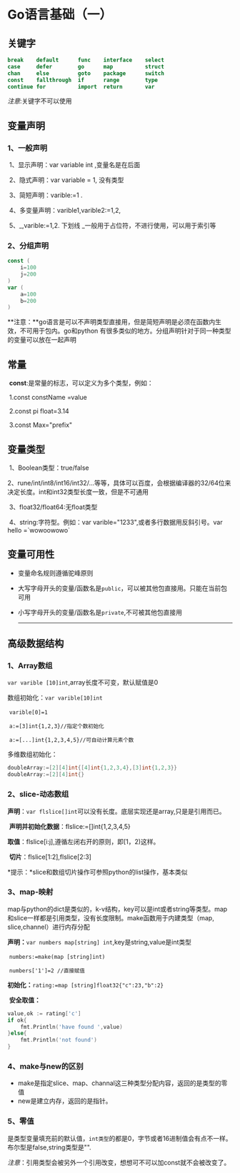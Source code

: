 # Go语言基础（一）

<!--more-->
## 关键字

```go
break    default      func    interface    select
case     defer        go      map          struct
chan     else         goto    package      switch
const    fallthrough  if      range        type
continue for          import  return       var
```

*注意*:关键字不可以使用

## 变量声明

### 1、一般声明

​	1、显示声明：var variable int ,变量名是在后面

​	2、隐式声明：var variable = 1, 没有类型

​	3、简短声明：varible:=1	.

​	4、多变量声明：varible1,varible2:=1,2,

​	5、_,varible:=1,2. 下划线 _一般用于占位符，不进行使用，可以用于索引等

### 2、分组声明

```go
const (
	i=100
	j=200
)
var (
	a=100
	b=200
)
```

**注意：**go语言是可以不声明类型直接用，但是简短声明是必须在函数内生效，不可用于包内。go和python 有很多类似的地方。分组声明针对于同一种类型的变量可以放在一起声明

## 常量

​	**const**:是常量的标志，可以定义为多个类型，例如：

​	1.const constName =value

​	2.const pi float=3.14

​	3.const Max="prefix" 

## 变量类型

​	1、Boolean类型：true/false

​	2、rune/int/int8/int16/int32/...等等，具体可以百度，会根据编译器的32/64位来决定长度。int和int32类型长度一致，但是不可通用

​	3、float32/float64:无float类型

​	4、string:字符型。例如：var varible="1233",或者多行数据用反斜引号。var hello =\`wowoowowo\`

## 变量可用性



- 变量命名规则遵循驼峰原则

- 大写字母开头的变量/函数名是`public`，可以被其他包直接用。只能在当前包可用

- 小写字母开头的变量/函数名是`private`,不可被其他包直接用

  ------

## 高级数据结构

### 1、Array数组

`var varible [10]int`,array长度不可变，默认赋值是0

数组初始化：`var varible[10]int`

​			`varible[0]=1`

​			`a:=[3]int{1,2,3}//指定个数初始化`

​			`a:=[...]int{1,2,3,4,5}//可自动计算元素个数`

多维数组初始化：

```go
doubleArray:=[2][4]int{[4]int{1,2,3,4},[3]int{1,2,3}}
doubleArray:=[2][4]int{}
```

### 2、slice-动态数组

​	**声明**：`var flslice[]int`可以没有长度。底层实现还是array,只是是引用而已。

​     **声明并初始化数据**：flslice:=[]int{1,2,3,4,5}

​     **取值**：flslice[i:j],遵循左闭右开的原则，即[1，2)这样。

​     **切片**：flslice[1:2],flslice[2:3]

*提示：*slice和数组切片操作可参照python的list操作，基本类似

### 3、map-映射

map与python的dict是类似的，k-v结构，key可以是int或者string等类型。map和slice一样都是引用类型，没有长度限制。make函数用于内建类型（map, slice,channel）进行内存分配

​	**声明：**`var numbers map[string] int`,key是string,value是int类型

​     		`numbers:=make(map [string]int)`

​	    `numbers['1']=2 //直接赋值`

​     **初始化：**`rating:=map [string]float32{"c":23,"b":2}`	

​     **安全取值：**

```go
value,ok := rating['c']
if ok{
    fmt.Println('have found ',value)
}else{
    fmt.Println('not found')
}
```

### 4、make与new的区别

- make是指定slice、map、channal这三种类型分配内容，返回的是类型的零值
- new是建立内存，返回的是指针。

### 5、零值

是类型变量填充前的默认值，`int类型`的都是0，字节或者16进制值会有点不一样。布尔型是false,string类型是"".

*注意*：引用类型会被另外一个引用改变，想想可不可以加const就不会被改变了。








